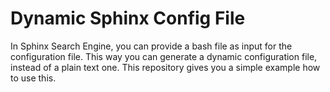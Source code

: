 # Dynamic Sphinx Config File
In Sphinx Search Engine, you can provide a bash file as input for the configuration file. This way you can generate a dynamic configuration file, instead of a plain text one.
This repository gives you a simple example how to use this.
